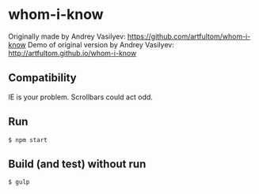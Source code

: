 # whom-i-know
Originally made by Andrey Vasilyev: https://github.com/artfultom/whom-i-know
Demo of original version by Andrey Vasilyev: http://artfultom.github.io/whom-i-know

## Compatibility

IE is your problem.
Scrollbars could act odd.

## Run

```
$ npm start
```

## Build (and test) without run

```
$ gulp
```
